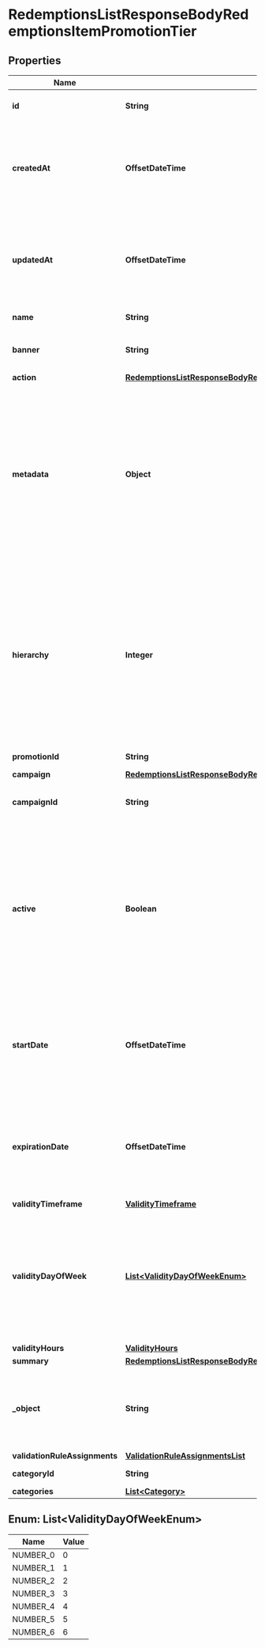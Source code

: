 

# RedemptionsListResponseBodyRedemptionsItemPromotionTier


## Properties

| Name | Type | Description |
|------------ | ------------- | ------------- |
|**id** | **String** | Unique promotion tier ID. |
|**createdAt** | **OffsetDateTime** | Timestamp representing the date and time when the promotion tier was created. The value is shown in the ISO 8601 format. |
|**updatedAt** | **OffsetDateTime** | Timestamp representing the date and time when the promotion tier was updated. The value is shown in the ISO 8601 format. |
|**name** | **String** | Name of the promotion tier. |
|**banner** | **String** | Text to be displayed to your customers on your website. |
|**action** | [**RedemptionsListResponseBodyRedemptionsItemPromotionTierAction**](RedemptionsListResponseBodyRedemptionsItemPromotionTierAction.md) |  |
|**metadata** | **Object** | The metadata object stores all custom attributes assigned to the promotion tier. A set of key/value pairs that you can attach to a promotion tier object. It can be useful for storing additional information about the promotion tier in a structured format. |
|**hierarchy** | **Integer** | The promotions hierarchy defines the order in which the discounts from different tiers will be applied to a customer&#39;s order. If a customer qualifies for discounts from more than one tier, discounts will be applied in the order defined in the hierarchy. |
|**promotionId** | **String** | Promotion unique ID. |
|**campaign** | [**RedemptionsListResponseBodyRedemptionsItemPromotionTierCampaign**](RedemptionsListResponseBodyRedemptionsItemPromotionTierCampaign.md) |  |
|**campaignId** | **String** | Promotion tier&#39;s parent campaign&#39;s unique ID. |
|**active** | **Boolean** | A flag to toggle the promotion tier on or off. You can disable a promotion tier even though it&#39;s within the active period defined by the &#x60;start_date&#x60; and &#x60;expiration_date&#x60;.    - &#x60;true&#x60; indicates an *active* promotion tier - &#x60;false&#x60; indicates an *inactive* promotion tier |
|**startDate** | **OffsetDateTime** | Activation timestamp defines when the promotion tier starts to be active in ISO 8601 format. Promotion tier is *inactive before* this date.  |
|**expirationDate** | **OffsetDateTime** | Activation timestamp defines when the promotion tier expires in ISO 8601 format. Promotion tier is *inactive after* this date.  |
|**validityTimeframe** | [**ValidityTimeframe**](ValidityTimeframe.md) |  |
|**validityDayOfWeek** | [**List&lt;ValidityDayOfWeekEnum&gt;**](#List&lt;ValidityDayOfWeekEnum&gt;) | Integer array corresponding to the particular days of the week in which the voucher is valid.  - &#x60;0&#x60; Sunday - &#x60;1&#x60; Monday - &#x60;2&#x60; Tuesday - &#x60;3&#x60; Wednesday - &#x60;4&#x60; Thursday - &#x60;5&#x60; Friday - &#x60;6&#x60; Saturday |
|**validityHours** | [**ValidityHours**](ValidityHours.md) |  |
|**summary** | [**RedemptionsListResponseBodyRedemptionsItemPromotionTierSummary**](RedemptionsListResponseBodyRedemptionsItemPromotionTierSummary.md) |  |
|**_object** | **String** | The type of the object represented by JSON. This object stores information about the promotion tier. |
|**validationRuleAssignments** | [**ValidationRuleAssignmentsList**](ValidationRuleAssignmentsList.md) |  |
|**categoryId** | **String** | Promotion tier category ID. |
|**categories** | [**List&lt;Category&gt;**](Category.md) |  |



## Enum: List&lt;ValidityDayOfWeekEnum&gt;

| Name | Value |
|---- | -----|
| NUMBER_0 | 0 |
| NUMBER_1 | 1 |
| NUMBER_2 | 2 |
| NUMBER_3 | 3 |
| NUMBER_4 | 4 |
| NUMBER_5 | 5 |
| NUMBER_6 | 6 |



